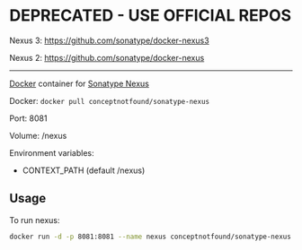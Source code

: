 # DEPRECATED - USE OFFICIAL REPOS

Nexus 3: https://github.com/sonatype/docker-nexus3


Nexus 2: https://github.com/sonatype/docker-nexus

---

[Docker](http://www.docker.com/) container for [Sonatype Nexus](http://www.sonatype.org/nexus)

Docker: `docker pull conceptnotfound/sonatype-nexus`

Port: 8081

Volume: /nexus

Environment variables:

* CONTEXT_PATH (default /nexus)

Usage
------

To run nexus:
```bash
docker run -d -p 8081:8081 --name nexus conceptnotfound/sonatype-nexus
```
